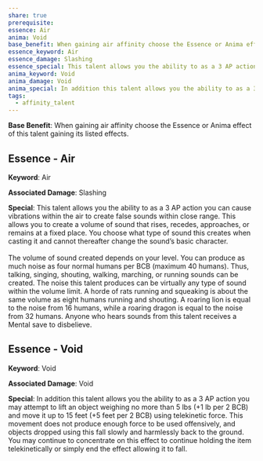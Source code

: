 ```yaml
---
share: true
prerequisite: 
essence: Air
anima: Void
base_benefit: When gaining air affinity choose the Essence or Anima effect of this talent gaining its listed effects.
essence_keyword: Air
essence_damage: Slashing
essence_special: This talent allows you the ability to as a 3 AP action you can cause vibrations within the air to create false sounds within close range. This allows you to create a volume of sound that rises, recedes, approaches, or remains at a fixed place. You choose what type of sound this creates when casting it and cannot thereafter change the sound’s basic character.<br><br>The volume of sound created depends on your level. You can produce as much noise as four normal humans per BCB (maximum 40 humans). Thus, talking, singing, shouting, walking, marching, or running sounds can be created. The noise this talent produces can be virtually any type of sound within the volume limit. A horde of rats running and squeaking is about the same volume as eight humans running and shouting. A roaring lion is equal to the noise from 16 humans, while a roaring dragon is equal to the noise from 32 humans. Anyone who hears sounds from this talent receives a Mental save to disbelieve.
anima_keyword: Void
anima_damage: Void
anima_special: In addition this talent allows you the ability to as a 3 AP action you may attempt to lift an object weighing no more than 5 lbs (+1 lb per 2 BCB) and move it up to 15 feet (+5 feet per 2 BCB) using telekinetic force. This movement does not produce enough force to be used offensively, and objects dropped using this fall slowly and harmlessly back to the ground. You may continue to concentrate on this effect to continue holding the item telekinetically or simply end the effect allowing it to fall.
tags:
  - affinity_talent
---
```


**Base Benefit**: When gaining air affinity choose the Essence or Anima effect of this talent gaining its listed effects.
## Essence - Air

**Keyword**: Air

**Associated Damage**: Slashing

**Special**: This talent allows you the ability to as a 3 AP action you can cause vibrations within the air to create false sounds within close range. This allows you to create a volume of sound that rises, recedes, approaches, or remains at a fixed place. You choose what type of sound this creates when casting it and cannot thereafter change the sound’s basic character.<br><br>The volume of sound created depends on your level. You can produce as much noise as four normal humans per BCB (maximum 40 humans). Thus, talking, singing, shouting, walking, marching, or running sounds can be created. The noise this talent produces can be virtually any type of sound within the volume limit. A horde of rats running and squeaking is about the same volume as eight humans running and shouting. A roaring lion is equal to the noise from 16 humans, while a roaring dragon is equal to the noise from 32 humans. Anyone who hears sounds from this talent receives a Mental save to disbelieve.

## Essence - Void

**Keyword**: Void

**Associated Damage**: Void

**Special**: In addition this talent allows you the ability to as a 3 AP action you may attempt to lift an object weighing no more than 5 lbs (+1 lb per 2 BCB) and move it up to 15 feet (+5 feet per 2 BCB) using telekinetic force. This movement does not produce enough force to be used offensively, and objects dropped using this fall slowly and harmlessly back to the ground. You may continue to concentrate on this effect to continue holding the item telekinetically or simply end the effect allowing it to fall.